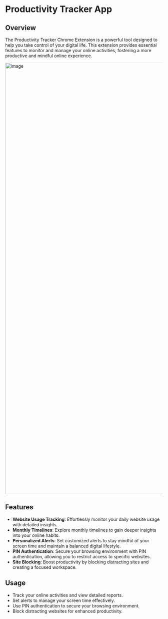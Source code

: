 # Productivity Tracker App

## Overview

The Productivity Tracker Chrome Extension is a powerful tool designed to help you take control of your digital life. This extension provides essential features to monitor and manage your online activities, fostering a more productive and mindful online experience.

<img width="2370" height="1377" alt="image" src="https://github.com/user-attachments/assets/09fccea6-e7f9-40db-b52e-22f38208b406" />

## Features

- **Website Usage Tracking**: Effortlessly monitor your daily website usage with detailed insights.
- **Monthly Timelines**: Explore monthly timelines to gain deeper insights into your online habits.
- **Personalized Alerts**: Set customized alerts to stay mindful of your screen time and maintain a balanced digital lifestyle.
- **PIN Authentication**: Secure your browsing environment with PIN authentication, allowing you to restrict access to specific websites.
- **Site Blocking**: Boost productivity by blocking distracting sites and creating a focused workspace.

## Usage

- Track your online activities and view detailed reports.
- Set alerts to manage your screen time effectively.
- Use PIN authentication to secure your browsing environment.
- Block distracting websites for enhanced productivity.
  
